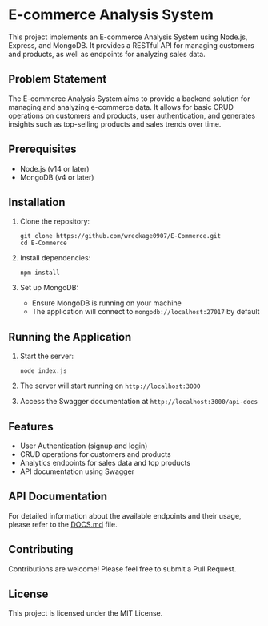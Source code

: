 # E-commerce Analysis System

This project implements an E-commerce Analysis System using Node.js, Express, and MongoDB. It provides a RESTful API for managing customers and products, as well as endpoints for analyzing sales data.

## Problem Statement

The E-commerce Analysis System aims to provide a backend solution for managing and analyzing e-commerce data. It allows for basic CRUD operations on customers and products, user authentication, and generates insights such as top-selling products and sales trends over time.

## Prerequisites

- Node.js (v14 or later)
- MongoDB (v4 or later)

## Installation

1. Clone the repository:
   ```
   git clone https://github.com/wreckage0907/E-Commerce.git
   cd E-Commerce
   ```

2. Install dependencies:
   ```
   npm install
   ```

3. Set up MongoDB:
   - Ensure MongoDB is running on your machine
   - The application will connect to `mongodb://localhost:27017` by default

## Running the Application

1. Start the server:
   ```
   node index.js
   ```

2. The server will start running on `http://localhost:3000`

3. Access the Swagger documentation at `http://localhost:3000/api-docs`

## Features

- User Authentication (signup and login)
- CRUD operations for customers and products
- Analytics endpoints for sales data and top products
- API documentation using Swagger

## API Documentation

For detailed information about the available endpoints and their usage, please refer to the [DOCS.md](DOCS.md) file.

## Contributing

Contributions are welcome! Please feel free to submit a Pull Request.

## License

This project is licensed under the MIT License.
